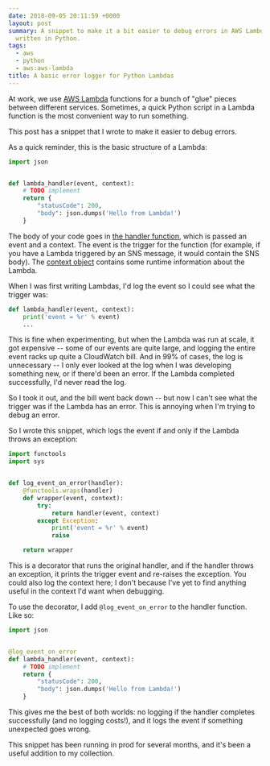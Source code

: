 ```yaml
---
date: 2018-09-05 20:11:59 +0000
layout: post
summary: A snippet to make it a bit easier to debug errors in AWS Lambda functions
  written in Python.
tags:
  - aws
  - python
  - aws:aws-lambda
title: A basic error logger for Python Lambdas
---
```


At work, we use [AWS Lambda][lambda] functions for a bunch of "glue" pieces between different services.
Sometimes, a quick Python script in a Lambda function is the most convenient way to run something.

This post has a snippet that I wrote to make it easier to debug errors.

As a quick reminder, this is the basic structure of a Lambda:

```python
import json


def lambda_handler(event, context):
    # TODO implement
    return {
        "statusCode": 200,
        "body": json.dumps('Hello from Lambda!')
    }
```

The body of your code goes in [the handler function][handler], which is passed an event and a context.
The event is the trigger for the function (for example, if you have a Lambda triggered by an SNS message, it would contain the SNS body).
The [context object][context] contains some runtime information about the Lambda.

When I was first writing Lambdas, I'd log the event so I could see what the trigger was:

```python
def lambda_handler(event, context):
    print('event = %r' % event)
    ...
```

This is fine when experimenting, but when the Lambda was run at scale, it got expensive -- some of our events are quite large, and logging the entire event racks up quite a CloudWatch bill.
And in 99% of cases, the log is unnecessary -- I only ever looked at the log when I was developing something new, or if there'd been an error.
If the Lambda completed successfully, I'd never read the log.

So I took it out, and the bill went back down -- but now I can't see what the trigger was if the Lambda has an error.
This is annoying when I'm trying to debug an error.

So I wrote this snippet, which logs the event if and only if the Lambda throws an exception:

```python
import functools
import sys


def log_event_on_error(handler):
    @functools.wraps(handler)
    def wrapper(event, context):
        try:
            return handler(event, context)
        except Exception:
            print('event = %r' % event)
            raise

    return wrapper
```

This is a decorator that runs the original handler, and if the handler throws an exception, it prints the trigger event and re-raises the exception.
You could also log the context here; I don't because I've yet to find anything useful in the context I'd want when debugging.

To use the decorator, I add `@log_event_on_error` to the handler function.
Like so:

```python
import json


@log_event_on_error
def lambda_handler(event, context):
    # TODO implement
    return {
        "statusCode": 200,
        "body": json.dumps('Hello from Lambda!')
    }
```

This gives me the best of both worlds: no logging if the handler completes successfully (and no logging costs!), and it logs the event if something unexpected goes wrong.

This snippet has been running in prod for several months, and it's been a useful addition to my collection.

[lambda]: https://en.wikipedia.org/wiki/AWS_Lambda
[handler]: https://docs.aws.amazon.com/lambda/latest/dg/python-programming-model-handler-types.html
[context]: https://docs.aws.amazon.com/lambda/latest/dg/python-context-object.html